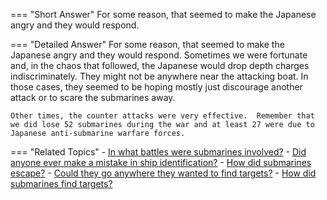 
=== "Short Answer"
    For some reason, that seemed to make the Japanese angry and they would respond.

=== "Detailed Answer"
    For some reason, that seemed to make the Japanese angry and they would respond.  Sometimes we were fortunate and, in the chaos that followed, the Japanese would drop depth charges indiscriminately.  They might not be anywhere near the attacking boat.  In those cases, they seemed to be hoping mostly just discourage another attack or to scare the submarines away.

    Other times, the counter attacks were very effective.  Remember that we did lose 52 submarines during the war and at least 27 were due to Japanese anti-submarine warfare forces.

=== "Related Topics"
    - [In what battles were submarines involved?](../FAQs/in-what-battles-were-submarines-involved.md)
    - [Did anyone ever make a mistake in ship identification?](../FAQs/did-anyone-ever-make-a-mistake-in-ship-identification.md)
    - [How did submarines escape?](../FAQs/how-did-submarines-escape.md)
    - [Could they go anywhere they wanted to find targets?](../FAQs/could-they-go-anywhere-they-wanted-to-find-targets.md)
    - [How did submarines find targets?](../FAQs/how-did-submarines-find-targets.md)

